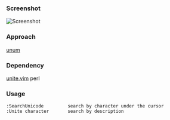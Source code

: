 ### Screenshot

![Screenshot](http://raw.github.com/farseer90718/unite-character/master/screenshot.png)

### Approach

[unum](http://www.fourmilab.ch/webtools/unum/)

### Dependency

[unite.vim](https://github.com/Shougo/unite.vim)
perl

### Usage

    :SearchUnicode         search by character under the cursor
    :Unite character       search by description
